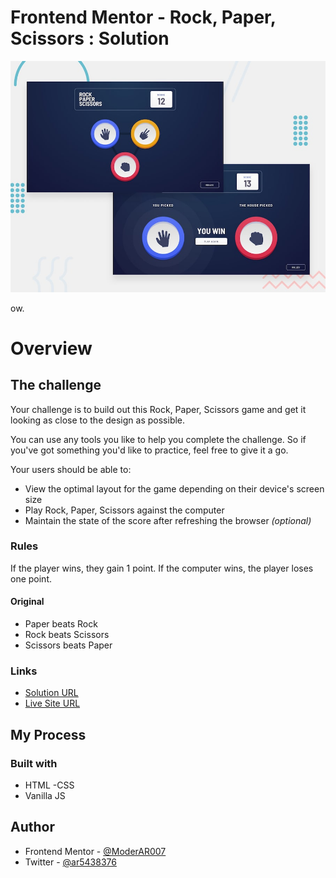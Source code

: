 # Frontend Mentor - Rock, Paper, Scissors : Solution

![Design preview for the Rock, Paper, Scissors coding challenge](./design/desktop-preview.jpg)

ow.


# Overview

## The challenge

Your challenge is to build out this Rock, Paper, Scissors game and get it looking as close to the design as possible.

You can use any tools you like to help you complete the challenge. So if you've got something you'd like to practice, feel free to give it a go.

Your users should be able to:

- View the optimal layout for the game depending on their device's screen size
- Play Rock, Paper, Scissors against the computer
- Maintain the state of the score after refreshing the browser _(optional)_

### Rules

If the player wins, they gain 1 point. If the computer wins, the player loses one point.

#### Original

- Paper beats Rock
- Rock beats Scissors
- Scissors beats Paper


### Links

- [Solution URL](https://github.com/abdulrahmancodes/fem-rock-paper-scissors-project)
- [Live Site URL](https://abdulrahmancodes.github.io/fem-rock-paper-scissors-project/)

## My Process

### Built with

- HTML
-CSS
- Vanilla JS


## Author

- Frontend Mentor - [@ModerAR007](https://www.frontendmentor.io/profile/ModerAR007)
- Twitter - [@ar5438376](https://www.twitter.com/ar5438376)









